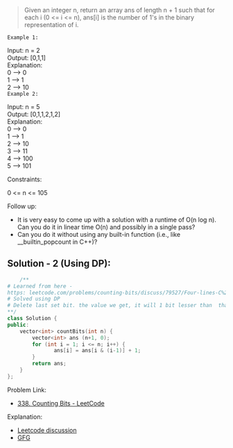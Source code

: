 >Given an integer n, return an array ans of length n + 1 such that for each i (0 <= i <= n), ans[i] is the number of 1's in the binary representation of i.

 

`Example 1:`

Input: n = 2 </br>
Output: [0,1,1] </br>
Explanation: </br>
0 --> 0 </br>
1 --> 1 </br>
2 --> 10 </br>
`Example 2:`

Input: n = 5 </br>
Output: [0,1,1,2,1,2] </br>
Explanation:</br>
0 --> 0</br>
1 --> 1</br>
2 --> 10</br>
3 --> 11</br>
4 --> 100</br>
5 --> 101
 

Constraints:

0 <= n <= 105
 

Follow up:

- It is very easy to come up with a solution with a runtime of O(n log n). Can you do it in linear time O(n) and possibly in a single pass?</br>
- Can you do it without using any built-in function (i.e., like __builtin_popcount in C++)?


## Solution - 2 (Using DP):
```c++
    /**
# Learned from here - 
https: leetcode.com/problems/counting-bits/discuss/79527/Four-lines-C%2B%2B-time-O(n)-space-O(n)
# Solved using DP
# Delete last set bit. the value we get, it will 1 bit lesser than  than i since we deleted last set bit of i.
**/
class Solution {
public:
    vector<int> countBits(int n) {
        vector<int> ans (n+1, 0);
        for (int i = 1; i <= n; i++) {
               ans[i] = ans[i & (i-1)] + 1; 
        }
        return ans;
    }
};


```



Problem Link: 
- [338. Counting Bits - LeetCode](https://leetcode.com/problems/counting-bits/)

Explanation:
- [Leetcode discussion](https://leetcode.com/problems/counting-bits/discuss/79527/Four-lines-C++-time-O(n)-space-O(n))
- [GFG](https://www.geeksforgeeks.org/count-total-set-bits-in-all-numbers-from-1-to-n-set-3/)


